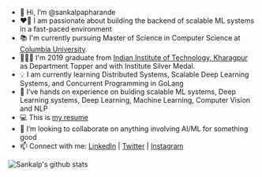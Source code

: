 - 👋 Hi, I’m @sankalpapharande
- ❤️‍🔥 I am passionate about building the backend of scalable ML systems in a fast-paced environment
- 📚 I'm currently pursuing Master of Science in Computer Science at [Columbia University](https://www.columbia.edu/).
- 👨🏻‍🎓 I'm 2019 graduate from [Indian Institute of Technology, Kharagpur](https://en.wikipedia.org/wiki/IIT_Kharagpur) as Department Topper and with Institute Silver Medal. 
- 💡 I am currently learning Distributed Systems, Scalable Deep Learning Systems, and Concurrent Programming in GoLang
- 🌱 I’ve hands on experience on bulding scalable ML systems, Deep Learning systems, Deep Learning, Machine Learning, Computer Vision and NLP  
- 💻 This is [my resume](https://drive.google.com/file/d/142aVJoFa6kdRozFWTZFjIRzPFv0p2kRw/view?usp=sharing)
- 💞️ I’m looking to collaborate on anything involving AI/ML for something good
- 📫 Connect with me: [LinkedIn](https://www.linkedin.com/in/sankalpapharande/) | [Twitter](https://twitter.com/sankalp_1501)  | [Instagram](https://www.instagram.com/spaceboy_._/)

![Sankalp's github stats](https://github-readme-stats.vercel.app/api?username=sankalpapharande)


<!---
sankalpapharande/sankalpapharande is a ✨ special ✨ repository because its `README.md` (this file) appears on your GitHub profile.
You can click the Preview link to take a look at your changes.
--->
